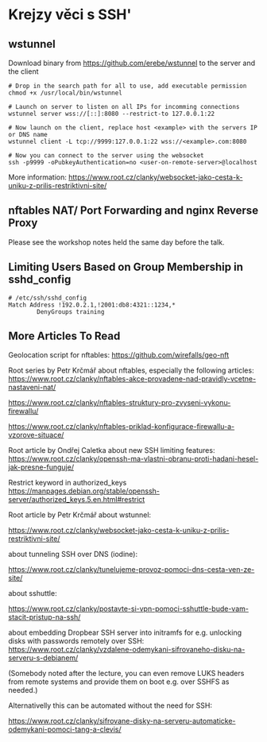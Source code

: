 # Krejzy věci s SSH'

## wstunnel

Download binary from https://github.com/erebe/wstunnel to the server and the client

```
# Drop in the search path for all to use, add executable permission
chmod +x /usr/local/bin/wstunnel

# Launch on server to listen on all IPs for incomming connections
wstunnel server wss://[::]:8080 --restrict-to 127.0.0.1:22

# Now launch on the client, replace host <example> with the servers IP or DNS name
wstunnel client -L tcp://9999:127.0.0.1:22 wss://<example>.com:8080

# Now you can connect to the server using the websocket
ssh -p9999 -oPubkeyAuthentication=no <user-on-remote-server>@localhost
```

More information: 
https://www.root.cz/clanky/websocket-jako-cesta-k-uniku-z-prilis-restriktivni-site/

## nftables NAT/ Port Forwarding and nginx Reverse Proxy

Please see the workshop notes held the same day before the talk.

## Limiting Users Based on Group Membership in sshd_config

```
# /etc/ssh/sshd_config
Match Address !192.0.2.1,!2001:db8:4321::1234,*
        DenyGroups training
```

## More Articles To Read

Geolocation script for nftables:
https://github.com/wirefalls/geo-nft

Root series by Petr Krčmář about nftables, especially the following articles:
https://www.root.cz/clanky/nftables-akce-provadene-nad-pravidly-vcetne-nastaveni-nat/

https://www.root.cz/clanky/nftables-struktury-pro-zvyseni-vykonu-firewallu/

https://www.root.cz/clanky/nftables-priklad-konfigurace-firewallu-a-vzorove-situace/

Root article by Ondřej Caletka about new SSH limiting features:
https://www.root.cz/clanky/openssh-ma-vlastni-obranu-proti-hadani-hesel-jak-presne-funguje/

Restrict keyword in authorized_keys
https://manpages.debian.org/stable/openssh-server/authorized_keys.5.en.html#restrict

Root article by Petr Krčmář about wstunnel:

https://www.root.cz/clanky/websocket-jako-cesta-k-uniku-z-prilis-restriktivni-site/

about tunneling SSH over DNS (iodine):

https://www.root.cz/clanky/tunelujeme-provoz-pomoci-dns-cesta-ven-ze-site/

about sshuttle:

https://www.root.cz/clanky/postavte-si-vpn-pomoci-sshuttle-bude-vam-stacit-pristup-na-ssh/

about embedding Dropbear SSH server into initramfs for e.g. unlocking disks with passwords remotely over SSH:
https://www.root.cz/clanky/vzdalene-odemykani-sifrovaneho-disku-na-serveru-s-debianem/

(Somebody noted after the lecture, you can even remove LUKS headers from remote systems and provide them on boot e.g. over SSHFS as needed.)

Alternativelly this can be automated without the need for SSH:

https://www.root.cz/clanky/sifrovane-disky-na-serveru-automaticke-odemykani-pomoci-tang-a-clevis/
